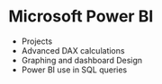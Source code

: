 # Microsoft Power BI 

* Projects
* Advanced DAX calculations
* Graphing and dashboard Design
* Power BI use in SQL queries


  
</p>
